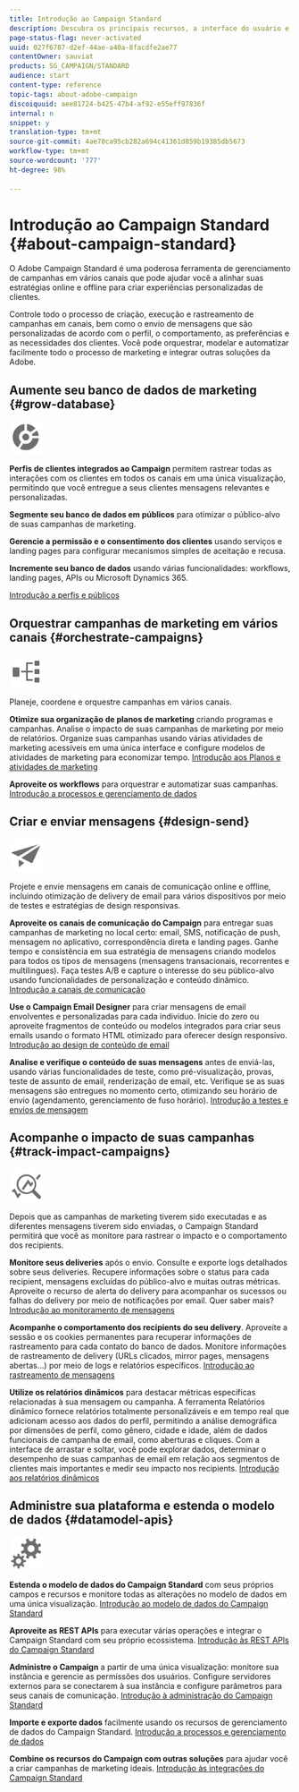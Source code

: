 ```yaml
---
title: Introdução ao Campaign Standard
description: Descubra os principais recursos, a interface do usuário e as diretrizes globais.
page-status-flag: never-activated
uuid: 027f6787-d2ef-44ae-a40a-8facdfe2ae77
contentOwner: sauviat
products: SG_CAMPAIGN/STANDARD
audience: start
content-type: reference
topic-tags: about-adobe-campaign
discoiquuid: aee81724-b425-47b4-af92-e55eff97836f
internal: n
snippet: y
translation-type: tm+mt
source-git-commit: 4ae70ca95cb282a694c41361d859b19385db5673
workflow-type: tm+mt
source-wordcount: '777'
ht-degree: 98%

---
```



# Introdução ao Campaign Standard {#about-campaign-standard}

O Adobe Campaign Standard é uma poderosa ferramenta de gerenciamento de campanhas em vários canais que pode ajudar você a alinhar suas estratégias online e offline para criar experiências personalizadas de clientes.

Controle todo o processo de criação, execução e rastreamento de campanhas em canais, bem como o envio de mensagens que são personalizadas de acordo com o perfil, o comportamento, as preferências e as necessidades dos clientes. Você pode orquestrar, modelar e automatizar facilmente todo o processo de marketing e integrar outras soluções da Adobe.

## Aumente seu banco de dados de marketing {#grow-database}

<img width="60px" alt="condições" src="assets/icon_segment.svg"/>

**Perfis de clientes integrados ao Campaign** permitem rastrear todas as interações com os clientes em todos os canais em uma única visualização, permitindo que você entregue a seus clientes mensagens relevantes e personalizadas.

**Segmente seu banco de dados em públicos** para otimizar o público-alvo de suas campanhas de marketing.

**Gerencie a permissão e o consentimento dos clientes** usando serviços e landing pages para configurar mecanismos simples de aceitação e recusa.

**Incremente seu banco de dados** usando várias funcionalidades: workflows, landing pages, APIs ou Microsoft Dynamics 365.

[Introdução a perfis e públicos](../../audiences/using/get-started-profiles-and-audiences.md)

## Orquestrar campanhas de marketing em vários canais {#orchestrate-campaigns}

<img width="60px" alt="condições" src="assets/icon_workflows.svg"/>

Planeje, coordene e orquestre campanhas em vários canais.

**Otimize sua organização de planos de marketing** criando programas e campanhas. Analise o impacto de suas campanhas de marketing por meio de relatórios. Organize suas campanhas usando várias atividades de marketing acessíveis em uma única interface e configure modelos de atividades de marketing para economizar tempo. [Introdução aos Planos e atividades de marketing](../../start/using/programs-and-campaigns.md)

**Aproveite os workflows** para orquestrar e automatizar suas campanhas. [Introdução a processos e gerenciamento de dados](../../automating/using/get-started-workflows.md)

## Criar e enviar mensagens {#design-send}

<img width="60px" alt="condições" src="assets/icon_send.svg"/>

Projete e envie mensagens em canais de comunicação online e offline, incluindo otimização de delivery de email para vários dispositivos por meio de testes e estratégias de design responsivas.

**Aproveite os canais de comunicação do Campaign** para entregar suas campanhas de marketing no local certo: email, SMS, notificação de push, mensagem no aplicativo, correspondência direta e landing pages. Ganhe tempo e consistência em sua estratégia de mensagens criando modelos para todos os tipos de mensagens (mensagens transacionais, recorrentes e multilingues). Faça testes A/B e capture o interesse do seu público-alvo usando funcionalidades de personalização e conteúdo dinâmico. [Introdução a canais de comunicação](../../channels/using/get-started-communication-channels.md)

**Use o Campaign Email Designer** para criar mensagens de email envolventes e personalizadas para cada indivíduo. Inicie do zero ou aproveite fragmentos de conteúdo ou modelos integrados para criar seus emails usando o formato HTML otimizado para oferecer design responsivo. [Introdução ao design de conteúdo de email](../../designing/using/designing-content-in-adobe-campaign.md)

**Analise e verifique o conteúdo de suas mensagens** antes de enviá-las, usando várias funcionalidades de teste, como pré-visualização, provas, teste de assunto de email, renderização de email, etc. Verifique se as suas mensagens são entregues no momento certo, otimizando seu horário de envio (agendamento, gerenciamento de fuso horário). [Introdução a testes e envios de mensagem](../../sending/using/get-started-sending-messages.md)

## Acompanhe o impacto de suas campanhas {#track-impact-campaigns}

<img width="60px" alt="condições" src="assets/icon_report.svg"/>

Depois que as campanhas de marketing tiverem sido executadas e as diferentes mensagens tiverem sido enviadas, o Campaign Standard permitirá que você as monitore para rastrear o impacto e o comportamento dos recipients.

**Monitore seus deliveries** após o envio. Consulte e exporte logs detalhados sobre seus deliveries. Recupere informações sobre o status para cada recipient, mensagens excluídas do público-alvo e muitas outras métricas.
Aproveite o recurso de alerta do delivery para acompanhar os sucessos ou falhas do delivery por meio de notificações por email. Quer saber mais? [Introdução ao monitoramento de mensagens](../../sending/using/monitoring-a-delivery.md)

**Acompanhe o comportamento dos recipients do seu delivery**. Aproveite a sessão e os cookies permanentes para recuperar informações de rastreamento para cada contato do banco de dados. Monitore informações de rastreamento de delivery (URLs clicados, mirror pages, mensagens abertas...) por meio de logs e relatórios específicos. [Introdução ao rastreamento de mensagens](../../sending/using/tracking-messages.md)

**Utilize os relatórios dinâmicos** para destacar métricas específicas relacionadas à sua mensagem ou campanha. A ferramenta Relatórios dinâmico fornece relatórios totalmente personalizáveis e em tempo real que adicionam acesso aos dados do perfil, permitindo a análise demográfica por dimensões de perfil, como gênero, cidade e idade, além de dados funcionais de campanha de email, como aberturas e cliques. Com a interface de arrastar e soltar, você pode explorar dados, determinar o desempenho de suas campanhas de email em relação aos segmentos de clientes mais importantes e medir seu impacto nos recipients. [Introdução aos relatórios dinâmicos](../../reporting/using/about-dynamic-reports.md)

## Administre sua plataforma e estenda o modelo de dados {#datamodel-apis}

<img width="60px" alt="condições" src="assets/icon_admin.svg"/>

**Estenda o modelo de dados do Campaign Standard** com seus próprios campos e recursos e monitore todas as alterações no modelo de dados em uma única visualização. [Introdução ao modelo de dados do Campaign Standard](../../developing/using/get-started-data-model.md)

**Aproveite as REST APIs** para executar várias operações e integrar o Campaign Standard com seu próprio ecossistema. [Introdução às REST APIs do Campaign Standard](../../api/using/get-started-apis.md)

**Administre o Campaign** a partir de uma única visualização: monitore sua instância e gerencie as permissões dos usuários. Configure servidores externos para se conectarem à sua instância e configure parâmetros para seus canais de comunicação. [Introdução à administração do Campaign Standard](../../administration/using/get-started-campaign-administration.md)

**Importe e exporte dados** facilmente usando os recursos de gerenciamento de dados do Campaign Standard. [Introdução a processos e gerenciamento de dados](../../automating/using/get-started-workflows.md)

**Combine os recursos do Campaign com outras soluções** para ajudar você a criar campanhas de marketing ideais. [Introdução às integrações do Campaign Standard](../../integrating/using/get-started-campaign-integrations.md)
